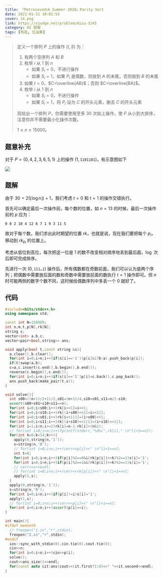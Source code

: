 ```yaml
---
title: 「Petrozavodsk Summer 2020」Parity Sort
date: 2021-01-21 10:01:53
cover: 14.png
link: https://vjudge.net/problem/Aizu-3145
category: OI 题解
tags: [构造, 位运算]
---
```


> 定义一个排列 $P$ 上的操作 $(t,S)$ 为：
>
> 1. 有两个空序列 $A$ 和 $B$
> 2. 枚举 $i$ 从 $1$ 到 $n$
>    * 如果 $S_i=0$，不进行操作
>    * 如果 $S_i=1$，如果 $P_i$ 是偶数，则放到 $A$ 的末尾，否则放到 $B$ 的末尾
> 3. 如果 $t=0$，$C=\overline{AB}$；否则 $C=\overline{BA}$。
> 4. 枚举 $i$ 从 $1$ 到 $n$
>    * 如果 $S_i=0$，不进行操作
>    * 如果 $S_i=1$，将 $P_i$ 设为 $C$ 的开头元素，删去 $C$ 的开头元素
>
> 现给出一个排列 $P$，你需要使用至多 $30$ 次如上操作，使 $P$ 从小到大排序，注意你并不需要最小化操作次数。
>
> $1\le n\le 15000$。
>

<!--more-->

## 题意补充

对于 $P=\{0,4,2,3,6,5,1\}$ 上的操作 $(1,\texttt{1101101})$，有示意图如下

<img src="https://static.memset0.cn/img/v4/2021/09/20/0rrCPC9T.png" width:400px margin:auto>

## 题解

由于 $30=2\left(\left\lfloor\log n\right\rfloor\right)+1$，我们考虑 $t=0$ 和 $t=1$ 的操作交错执行。

首先可以确定最后一次操作前，每个数的位置，如 $n=13$ 的时候，最后一次操作前的 $p$ 应为：

```plain
0 8 2 10 4 12 6 7 1 9 3 11 5
```

故对于每个数，我们求出此时期望的位置 $rk$，也就是说，现在我们要把每个 $p_i$，移动到 $rk_{p_i}$ 的位置上。

考虑从低位到高位，每次把这一位是 $1$ 的数不改变相对顺序地丢到最后面，$\log$ 次后即可完成排序。

先进行一次 $(0,\texttt{111\ldots1})$ 操作后，所有偶数都在奇数前面，我们可以认为是两个序列；把偶数中需要放后面的数和奇数中需要放前面的数执行 $t=1$ 操作即可。但 $n$ 时可能两侧的数字个数不同，这时候给偶数序列中多丢一个 $0$ 就好了。

## 代码

```cpp
#include<bits/stdc++.h>
using namespace std;

const int N=150009;
int n,m,t,p[N],rk[N];
string s;
vector<int> a,b,c;
vector<pair<bool,string>> ans;

void apply(bool t,const string &s){
  a.clear(),b.clear();
  for(int i=0;i<n;i++)if(s[i]=='1')(p[i]&1?b:a).push_back(p[i]);
  if(t)swap(a,b);
  c=a,c.insert(c.end(),b.begin(),b.end());
  reverse(c.begin(),c.end());
  for(int i=0;i<n;i++)if(s[i]=='1')p[i]=c.back(),c.pop_back();
  ans.push_back(make_pair(t,s));
}

void solve(){
  int s00=((n+1)/2+1)/2,s01=(n+1)/4,s10=s01,s11=n/2-s10;
  assert(s00+s01+s10+s11==n);
  for(int i=0;i<s00;i++)rk[i<<1]=i<<1;
  for(int i=0;i<s10;i++)rk[(i+s00)<<1]=i<<1|1;
  for(int i=0;i<s01;i++)rk[i<<1|1]=(i+s00)<<1;
  for(int i=0;i<s11;i++)rk[(i+s10)<<1|1]=(i+s10)<<1|1;
  for(int i=1;i<n;i+=2)rk[i]=n-1-rk[i]+(n&1);
  // for(int i=0;i<n;i++)fprintf(stderr,"%d%c",rk[i]," \n"[i+1==n]);
  for(int k=0;k<14;k++){
    apply(0,string(n,'1'));
    s=string(n,'0');
    // for(int i=0;i<n;i++)cerr<<p[i]<<" \n"[i+1==n];
    int t=0;
    for(int i=0;i<n;i++)if(p[i]%2==0&&(rk[p[i]]>>k)%2==1)s[i]='1';
    for(int i=0;i<n;i++)if(p[i]%2==1&&(rk[p[i]]>>k)%2==1)s[i]='1';
    // cerr<<s<<endl;
    // for(int i=0;i<n;i++)cerr<<rk[p[i]]<<" \n"[i+1==n];
    apply(1,s);
  }
  apply(0,string(n,'1'));
  s=string(n,'0');
  for(int i=0;i<n;i++)if(p[i]!=i)s[i]='1';
  apply(1,s);
  // for(int i=0;i<n;i++)cerr<<p[i]<<" \n"[i+1==n];
  for(int i=0;i<n;i++)assert(p[i]==i);
}

int main(){
#ifdef memset0
  // freopen("1.in","r",stdin);
  freopen("2.in","r",stdin);
#endif
  ios::sync_with_stdio(0),cin.tie(0),cout.tie(0);
  cin>>n;
  for(int i=0;i<n;i++)cin>>p[i];
  solve();
  cout<<ans.size()<<endl;
  for(const auto &it:ans)cout<<(it.first?1:0)<<" "<<it.second<<endl;
}
```

